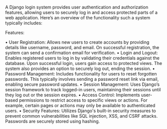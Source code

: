   A Django login system provides user authentication and authorization features, allowing users to securely log in and access protected parts of a web application. Here’s an overview of the functionality such a system typically includes:

Features:

  • User Registration: Allows new users to create accounts by providing details like username, password, and email. On successful registration, the system can send a confirmation email for verification.
  • Login and Logout: Enables registered users to log in by validating their credentials against the database. Upon successful login, users gain access to protected views. The system also provides an option to securely log out, ending the session.
  • Password Management: Includes functionality for users to reset forgotten passwords. This typically involves sending a password reset link via email, enabling secure password updates.
  • Session Management: Uses Django’s session framework to track logged-in users, maintaining their sessions until they log out or the session expires.
  • Access Control: Implements user-based permissions to restrict access to specific views or actions. For example, certain pages or actions may only be available to authenticated users.
  • Security Features: Utilizes Django's built-in security measures to prevent common vulnerabilities like SQL injection, XSS, and CSRF attacks. Passwords are securely stored using hashing.
